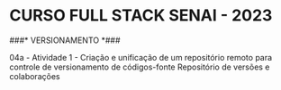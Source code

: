 # CURSO FULL STACK SENAI - 2023 #

###* VERSIONAMENTO *###

04a - Atividade 1 - Criação e unificação de um repositório remoto para controle de versionamento de códigos-fonte
Repositório de versões e colaborações
